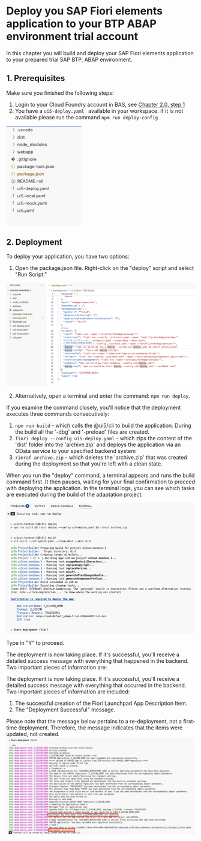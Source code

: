# Deploy you SAP Fiori elements application to your BTP ABAP environment trial account

In this chapter you will build and deploy your SAP Fiori elements application to your prepared trial SAP BTP, ABAP environment.


## 1. Prerequisites
Make sure you finished the following steps:
1. Login to your Cloud Foundry account in BAS, see [Chapter 2.0, step 1](/chapters/2.0-add-fiori-elements-ui/)
2. You have a `ui5-deploy.yaml ` available in your workspace. If it is not available please run the command ` npm run deploy-config `
   
<img src="img/ProjectStructure.png" width="200">

## 2. Deployment

To deploy your application, you have two options:

1. Open the package.json file. Right-click on the "deploy" script and select "Run Script."

<img src="img/Deploy.png" width="900">


2. Alternatively, open a terminal and enter the command: `npm run deploy`.

If you examine the command closely, you'll notice that the deployment executes three commands consecutively:
1. ```npm run build``` - which calls the @ui5/cli to build the application. During the build all the '-dbg' and '-preload' files are created. 
2. ```fiori deploy --config ui5-deploy.yaml``` - which zips the content of the 'dist' folder into the 'archive.zip' and deploys the application via an OData service to your specified backend system
3. ```rimraf archive.zip``` - which deletes the 'archive.zip' that was created during the deployment so that you're left with a clean state.

When you run the "deploy" command, a terminal appears and runs the build command first. It then pauses, waiting for your final confirmation to proceed with deploying the application. In the terminal logs, you can see which tasks are executed during the build of the adaptation project.

<img src="img/TerminalBuildOutput.png" width="800">

Type in "Y" to proceed.

The deployment is now taking place. If it's successful, you'll receive a detailed success message with everything that happened in the backend. Two important pieces of information are:

The deployment is now taking place. If it's successful, you'll receive a detailed success message with everything that occurred in the backend. Two important pieces of information are included:

1. The successful creation of the Fiori Launchpad App Description Item.
2. The "Deployment Successful" message.

Please note that the message below pertains to a re-deployment, not a first-time deployment. Therefore, the message indicates that the items were updated, not created.
<img src="img/TerminalDeployOutput.png" width="800">

